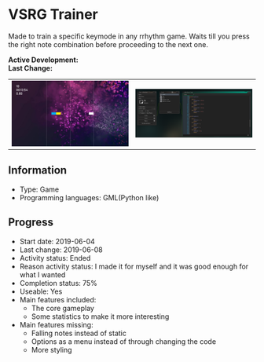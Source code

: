 # VSRG Trainer
Made to train a specific keymode in any rrhythm game. Waits till you press the right note combination before proceeding to the next one.

**Active Development:** <br>
**Last Change:** <br>

| | |
| :---: | :---: |
| ![](/Screenshots/1-Game.png) | ![](/Screenshots/2-Code.png) |

## Information
- Type: Game
- Programming languages: GML(Python like)

## Progress
- Start date: 2019-06-04
- Last change: 2019-06-08
- Activity status: Ended
- Reason activity status: I made it for myself and it was good enough for what I wanted
- Completion status: 75%
- Useable: Yes
- Main features included: 
     - The core gameplay
     - Some statistics to make it more interesting
- Main features missing: 
     - Falling notes instead of static
     - Options as a menu instead of through changing the code
     - More styling
